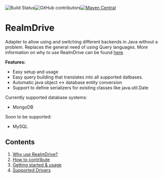 ![Build Status](https://github.com/endrealm/RealmDrive/workflows/Java%20CI/badge.svg)![GitHub contributors](https://img.shields.io/github/contributors/endrealm/realmdrive.svg)[![Maven Central](https://img.shields.io/maven-central/v/net.endrealm/realm-drive.svg?label=Maven%20Central)](https://search.maven.org/search?q=g:%22net.endrealm%22%20AND%20a:%22realm-drive%22)
# RealmDrive
Adapter to allow using and switching different backends in Java without a problem. Replaces the general need of using Query languages. More information on why to use RealmDrive can be found [here](/docs/why.md#why-to-use-realmdrive).

**Features:**
 - Easy setup and usage
 - Easy query building that translates into all supported datbases.
 - Automatic java object <-> database entity conversion
 - Support to define serializers for existing classes like java.util.Date

Currently supported database systems:
 - MongoDB
 
 Soon to be supported:
 - MySQL
 
## Contents
1. [Why use RealmDrive?](./docs/why.md#why-to-use-realmdrive)
2. [How to contribute](./CONTRIBUTING.md#contributing)
3. [Getting started & usage](./docs/usage.md)
4. [Supported Drivers](./docs/driver-support.md)
